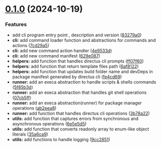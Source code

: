 # [0.1.0](https://github.com/naelcodes/dbxcli/compare/v0.0.0...v0.1.0) (2024-10-19)


### Features

* add cli program entry point , description and version ([83279a0](https://github.com/naelcodes/dbxcli/commit/83279a00373b0d00ae0d0ceb3cbf9bede50bccf4))
* **cli:** add command loader function and abstractions for commands and actions ([7cd29a5](https://github.com/naelcodes/dbxcli/commit/7cd29a58d721364bb44a7bd738e2ec8481e35c50))
* **cli:** add new command action handler ([4e9533d](https://github.com/naelcodes/dbxcli/commit/4e9533d23ae0adffbb6c7f5ae10a9a883964ca06))
* **cli:** add new command manifest ([629e087](https://github.com/naelcodes/dbxcli/commit/629e087e193e7d83d15257763aa1f57cdfa07ad7))
* **helpers:** add function that handles directus cli prompts ([ff07f60](https://github.com/naelcodes/dbxcli/commit/ff07f60e051a74943f0e2a82c43b26f7a6534769))
* **helpers:** add function that return template files path ([6af8122](https://github.com/naelcodes/dbxcli/commit/6af812286a74683a02321d2dcdf4ad7f032575ae))
* **helpers:** add function that updates build folder name and devDeps in package manifest generated by directus cli ([fe4cd69](https://github.com/naelcodes/dbxcli/commit/fe4cd69564a90ab7f983954add21e89ed529f302))
* **runner:** add an execa abstraction  to handle scripts & shells commands ([5f85b3d](https://github.com/naelcodes/dbxcli/commit/5f85b3db11084bac94ca91e3e19ccd38c4820146))
* **runner:** add an execa abstraction that handles git shell operations ([07cb5ff](https://github.com/naelcodes/dbxcli/commit/07cb5fff03b77afb899f2fd3b06db5977afd84d7))
* **runner:** add an execa abstraction(runner) for package manager operations ([ab2eea8](https://github.com/naelcodes/dbxcli/commit/ab2eea8b74c48e0a2d37dda1bb51325250b4edd6))
* **runner:** add function that handles directus cli operations ([3b78a22](https://github.com/naelcodes/dbxcli/commit/3b78a22f371331256e7ff5460df3cf0861a739dc))
* **utils:** add function that captures errors from synchronous and asynchronous operations ([6e5e5d5](https://github.com/naelcodes/dbxcli/commit/6e5e5d594d411223058b95c2b97e2e9ec6350ed5))
* **utils:** add function that converts readonly array to enum-like object literals ([35a6ca9](https://github.com/naelcodes/dbxcli/commit/35a6ca9158b43d3c753b6569c5c695e79a89b19d))
* **utils:** add functions to handle logging ([9cc2851](https://github.com/naelcodes/dbxcli/commit/9cc2851c4c171f6b24851032fe1a73531e7a17c4))
